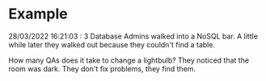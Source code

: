 # Example

<!-- replace-with-date starts -->
28/03/2022 16:21:03 : 3 Database Admins walked into a NoSQL bar. A little while later they walked out because they couldn't find a table.
<!-- replace-with-date ends -->

<!-- replace-with-joke starts -->
How many QAs does it take to change a lightbulb? They noticed that the room was dark. They don't fix problems, they find them.
<!-- replace-with-joke ends -->